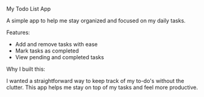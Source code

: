 My Todo List App

  A simple app to help me stay organized and focused on my daily tasks.

Features:

- Add and remove tasks with ease
- Mark tasks as completed
- View pending and completed tasks

Why I built this:

I wanted a straightforward way to keep track of my to-do's without the clutter. 
This app helps me stay on top of my tasks and feel more productive.
